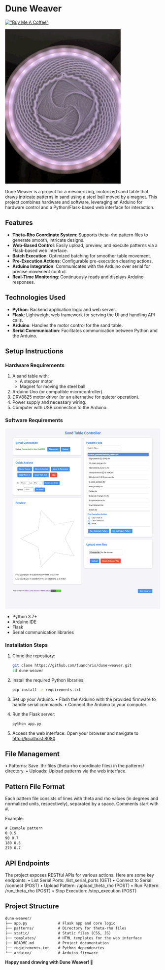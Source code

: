 # Dune Weaver

[!["Buy Me A Coffee"](https://www.buymeacoffee.com/assets/img/custom_images/orange_img.png)](https://buymeacoffee.com/tuanchris)

![Dune Weaver Gif](./static/IMG_7404.gif)

Dune Weaver is a project for a mesmerizing, motorized sand table that draws intricate patterns in sand using a steel ball moved by a magnet. This project combines hardware and software, leveraging an Arduino for hardware control and a Python/Flask-based web interface for interaction.

## Features

- **Theta-Rho Coordinate System**: Supports theta-rho pattern files to generate smooth, intricate designs.
- **Web-Based Control**: Easily upload, preview, and execute patterns via a Flask-based web interface.
- **Batch Execution**: Optimized batching for smoother table movement.
- **Pre-Execution Actions**: Configurable pre-execution clearing actions.
- **Arduino Integration**: Communicates with the Arduino over serial for precise movement control.
- **Real-Time Monitoring**: Continuously reads and displays Arduino responses.

## Technologies Used

- **Python**: Backend application logic and web server.
- **Flask**: Lightweight web framework for serving the UI and handling API calls.
- **Arduino**: Handles the motor control for the sand table.
- **Serial Communication**: Facilitates communication between Python and the Arduino.

## Setup Instructions

### Hardware Requirements

1. A sand table with:
   - A stepper motor
   - Magnet for moving the steel ball
2. Arduino Uno (or compatible microcontroller).
3. DRV8825 motor driver (or an alternative for quieter operation).
4. Power supply and necessary wiring.
5. Computer with USB connection to the Arduino.

### Software Requirements

![UI](./static/UI.png)

- Python 3.7+
- Arduino IDE
- Flask
- Serial communication libraries

### Installation Steps

1. Clone the repository:

   ```bash
   git clone https://github.com/tuanchris/dune-weaver.git
   cd dune-weaver
   ```

2. Install the required Python libraries:

    ```bash
    pip install -r requirements.txt
    ```

3. Set up your Arduino:
• Flash the Arduino with the provided firmware to handle serial commands.
• Connect the Arduino to your computer.
4. Run the Flask server:

    ```bash
    python app.py
    ```

5. Access the web interface:
Open your browser and navigate to <http://localhost:8080>.

## File Management

 • Patterns: Save .thr files (theta-rho coordinate files) in the patterns/ directory.
 • Uploads: Upload patterns via the web interface.

## Pattern File Format

Each pattern file consists of lines with theta and rho values (in degrees and normalized units, respectively), separated by a space. Comments start with #.

Example:

```
# Example pattern
0 0.5
90 0.7
180 0.5
270 0.7
```

## API Endpoints

The project exposes RESTful APIs for various actions. Here are some key endpoints:
 • List Serial Ports: /list_serial_ports (GET)
 • Connect to Serial: /connect (POST)
 • Upload Pattern: /upload_theta_rho (POST)
 • Run Pattern: /run_theta_rho (POST)
 • Stop Execution: /stop_execution (POST)

## Project Structure

```
dune-weaver/
├── app.py              # Flask app and core logic
├── patterns/           # Directory for theta-rho files
├── static/             # Static files (CSS, JS)
├── templates/          # HTML templates for the web interface
├── README.md           # Project documentation
├── requirements.txt    # Python dependencies
└── arduino/            # Arduino firmware
```

**Happy sand drawing with Dune Weaver! 🌟**
